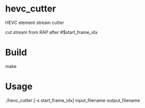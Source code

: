 # hevc_cutter

HEVC element stream cutter

cut stream from RAP after #$start_frame_idx 

# Build

make

# Usage

./hevc_cutter [-s start_frame_idx] input_filename output_filename
